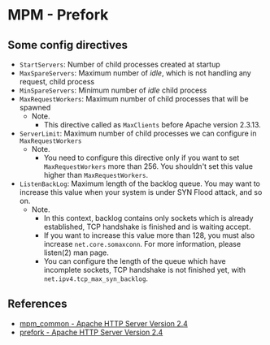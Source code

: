 # MPM - Prefork

## Some config directives
* `StartServers`: Number of child processes created at startup
* `MaxSpareServers`: Maximum number of _idle_, which is not handling any request, child process
* `MinSpareServers`: Minimum number of _idle_ child process
* `MaxRequestWorkers`: Maximum number of child processes that will be spawned
    - Note.
        - This directive called as `MaxClients` before Apache version 2.3.13.
* `ServerLimit`: Maximum number of child processes we can configure in `MaxRequestWorkers`
    - Note.
        - You need to configure this directive only if you want to set `MaxRequestWorkers` more than 256. You shouldn't set this value higher than `MaxRequestWorkers`.
* `ListenBackLog`: Maximum length of the backlog queue. You may want to increase this value when your system is under SYN Flood attack, and so on.
    - Note.
        - In this context, backlog contains only sockets which is already established, TCP handshake is finished and is waiting accept.
        - If you want to increase this value more than 128, you must also increase `net.core.somaxconn`. For more information, please listen(2) man page.
        - You can configure the length of the queue which have incomplete sockets, TCP handshake is not finished yet, with `net.ipv4.tcp_max_syn_backlog`.

## References
* [mpm_common - Apache HTTP Server Version 2.4](https://httpd.apache.org/docs/2.4/en/mod/mpm_common.html)
* [prefork - Apache HTTP Server Version 2.4](https://httpd.apache.org/docs/2.4/en/mod/prefork.html)
